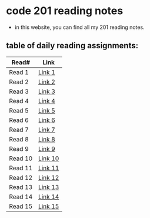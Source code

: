 # code 201 reading notes

- in this website, you can find all my 201 reading notes.

## table of daily reading assignments:

| Read#    |  Link       |
| -------  | -------     |
| Read 1   | [Link 1](https://mhd22.github.io/201-reading-notes/class-01)  |
| Read 2   | [Link 2](https://mhd22.github.io/201-reading-notes/class-02)  |
| Read 3   | [Link 3]()  |
| Read 4   | [Link 4]()  |
| Read 5   | [Link 5]()  |
| Read 6   | [Link 6]()  |
| Read 7   | [Link 7]()  |
| Read 8   | [Link 8]()  |
| Read 9   | [Link 9]()  |
| Read 10  | [Link 10]() |
| Read 11  | [Link 11]() |
| Read 12  | [Link 12]() |
| Read 13  | [Link 13]() |
| Read 14  | [Link 14]() |
| Read 15  | [Link 15]() |
